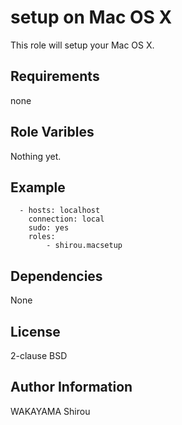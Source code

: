 setup on Mac OS X
=====================

This role will setup your Mac OS X.

Requirements
---------------------

none

Role Varibles
-----------------

Nothing yet.

Example
---------------

```
  - hosts: localhost
    connection: local
    sudo: yes
    roles:
        - shirou.macsetup
```

Dependencies
-----------------

None

License
-------

2-clause BSD

Author Information
------------------

WAKAYAMA Shirou